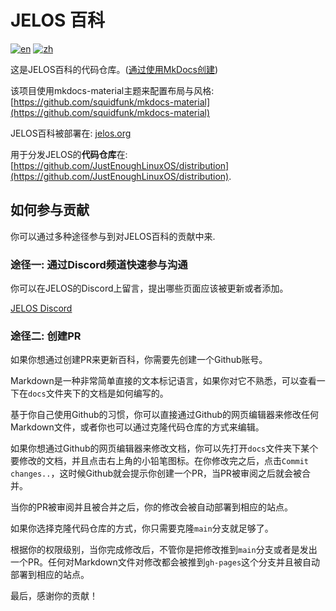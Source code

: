 # JELOS 百科

[![en](https://img.shields.io/badge/lang-en-green.svg)](https://github.com/JustEnoughLinuxOS/jelos.org/blob/master/README.md)
[![zh](https://img.shields.io/badge/lang-zh-red.svg)](https://github.com/JustEnoughLinuxOS/jelos.org/blob/master/README.zh.md)

这是JELOS百科的代码仓库。([通过使用MkDocs创建](https://www.mkdocs.org/))

该项目使用mkdocs-material主题来配置布局与风格: [https://github.com/squidfunk/mkdocs-material](https://github.com/squidfunk/mkdocs-material)

JELOS百科被部署在: [jelos.org](https://jelos.org/)

用于分发JELOS的**代码仓库**在: [https://github.com/JustEnoughLinuxOS/distribution](https://github.com/JustEnoughLinuxOS/distribution).

## 如何参与贡献

你可以通过多种途径参与到对JELOS百科的贡献中来.

### 途径一: 通过Discord频道快速参与沟通

你可以在JELOS的Discord上留言，提出哪些页面应该被更新或者添加。

[JELOS Discord](https://discord.gg/seTxckZjJy)

### 途径二: 创建PR

如果你想通过创建PR来更新百科，你需要先创建一个Github账号。

Markdown是一种非常简单直接的文本标记语言，如果你对它不熟悉，可以查看一下在`docs`文件夹下的文档是如何编写的。

基于你自己使用Github的习惯，你可以直接通过Github的网页编辑器来修改任何Markdown文件，或者你也可以通过克隆代码仓库的方式来编辑。

如果你想通过Github的网页编辑器来修改文档，你可以先打开`docs`文件夹下某个要修改的文档，并且点击右上角的小铅笔图标。在你修改完之后，点击`Commit changes..`，这时候Github就会提示你创建一个PR，当PR被审阅之后就会被合并。

当你的PR被审阅并且被合并之后，你的修改会被自动部署到相应的站点。

如果你选择克隆代码仓库的方式，你只需要克隆`main`分支就足够了。

根据你的权限级别，当你完成修改后，不管你是把修改推到`main`分支或者是发出一个PR。任何对Markdown文件对修改都会被推到`gh-pages`这个分支并且被自动部署到相应的站点。

最后，感谢你的贡献！